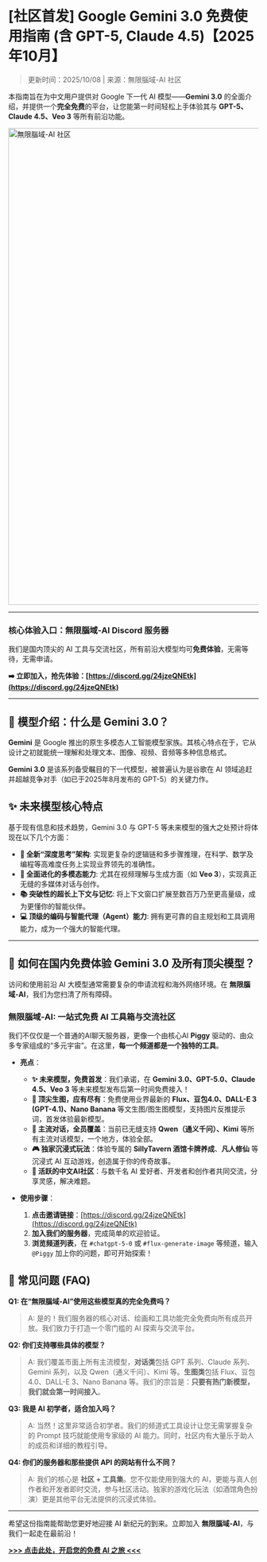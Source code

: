 # [社区首发] Google Gemini 3.0 免费使用指南 (含 GPT-5, Claude 4.5)【2025年10月】

> 更新时间：2025/10/08 | 来源：無限腦域-AI 社区

本指南旨在为中文用户提供对 Google 下一代 AI 模型——**Gemini 3.0** 的全面介绍，并提供一个**完全免费**的平台，让您能第一时间轻松上手体验其与 **GPT-5、Claude 4.5、Veo 3** 等所有前沿功能。

<img width="1920" height="960" alt="無限腦域-AI 社区" src="[https://raw.githubusercontent.com/Freeloop993/Uav/main/image/2b5de524-6846-4b1d-ae6c-e72af992c0f.png](https://github.com/Freeloop993/Uav/blob/main/image/2b5de524-6846-4b1d-ae6c-e72afb992c0f.png?raw=true)" />

---

### **核心体验入口：無限腦域-AI Discord 服务器**

我们是国内顶尖的 AI 工具与交流社区，所有前沿大模型均可**免费体验**，无需等待，无需申请。

**➡️ 立即加入，抢先体验：[https://discord.gg/24jzeQNEtk](https://discord.gg/24jzeQNEtk)**

---

## 📖 模型介绍：什么是 Gemini 3.0？

**Gemini** 是 Google 推出的原生多模态人工智能模型家族。其核心特点在于，它从设计之初就能统一理解和处理文本、图像、视频、音频等多种信息格式。

**Gemini 3.0** 是该系列备受瞩目的下一代模型，被普遍认为是谷歌在 AI 领域追赶并超越竞争对手（如已于2025年8月发布的 GPT-5）的关键力作。

## ✨ 未来模型核心特点

基于现有信息和技术趋势，Gemini 3.0 与 GPT-5 等未来模型的强大之处预计将体现在以下几个方面：

* **🚀 全新“深度思考”架构**: 实现更复杂的逻辑链和多步骤推理，在科学、数学及编程等高难度任务上实现业界领先的准确性。
* **🎨 全面进化的多模态能力**: 尤其在视频理解与生成方面（如 **Veo 3**），实现真正无缝的多媒体对话与创作。
* **📚 突破性的超长上下文与记忆**: 将上下文窗口扩展至数百万乃至更高量级，成为更懂你的智能伙伴。
* **💻 顶级的编码与智能代理（Agent）能力**: 拥有更可靠的自主规划和工具调用能力，成为一个强大的智能代理。

---

## 🚀 如何在国内免费体验 Gemini 3.0 及所有顶尖模型？

访问和使用前沿 AI 大模型通常需要复杂的申请流程和海外网络环境。在 **無限腦域-AI**，我们为您扫清了所有障碍。

### **無限腦域-AI: 一站式免费 AI 工具箱与交流社区**

我们不仅仅是一个普通的AI聊天服务器，更像一个由核心AI **Piggy** 驱动的、由众多专家组成的“多元宇宙”。在这里，**每一个频道都是一个独特的工具**。

* **亮点**：
    * **✨ 未来模型，免费首发**：我们承诺，在 **Gemini 3.0、GPT-5.0、Claude 4.5、Veo 3** 等未来模型发布后第一时间免费接入！
    * **🎨 顶尖生图，应有尽有**：免费使用业界最新的 **Flux、豆包4.0、DALL-E 3 (GPT-4.1)、Nano Banana** 等文生图/图生图模型，支持图片反推提示词，首发体验最新模型。
    * **🤖 主流对话，全员覆盖**：当前已无缝支持 **Qwen（通义千问）、Kimi** 等所有主流对话模型，一个地方，体验全部。
    * **🎮 独家沉浸式玩法**：体验专属的 **SillyTavern 酒馆卡牌养成**、**凡人修仙** 等沉浸式 AI 互动游戏，创造属于你的传奇故事。
    * **💬 活跃的中文AI社区**：与数千名 AI 爱好者、开发者和创作者共同交流，分享灵感，解决难题。

* **使用步骤**：
    1.  **点击邀请链接**：[https://discord.gg/24jzeQNEtk](https://discord.gg/24jzeQNEtk)
    2.  **加入我们的服务器**，完成简单的欢迎验证。
    3.  **浏览频道列表**，在 `#chatgpt-5-0` 或 `#flux-generate-image` 等频道，输入 `@Piggy` 加上你的问题，即可开始探索！

## 🤔 常见问题 (FAQ)

**Q1: 在“無限腦域-AI”使用这些模型真的完全免费吗？**
> A: 是的！我们服务器的核心对话、绘画和工具功能完全免费向所有成员开放。我们致力于打造一个零门槛的 AI 探索与交流平台。

**Q2: 你们支持哪些具体的模型？**
> A: 我们覆盖市面上所有主流模型，**对话类**包括 GPT 系列、Claude 系列、Gemini 系列，以及 Qwen（通义千问）、Kimi 等。**生图类**包括 Flux、豆包4.0、DALL-E 3、Nano Banana 等。我们的宗旨是：**只要有热门新模型，我们就会第一时间接入**。

**Q3: 我是 AI 初学者，适合加入吗？**
> A: 当然！这里非常适合初学者。我们的频道式工具设计让您无需掌握复杂的 Prompt 技巧就能使用专家级的 AI 能力。同时，社区内有大量乐于助人的成员和详细的教程引导。

**Q4: 你们的服务器和那些提供 API 的网站有什么不同？**
> A: 我们的核心是 **社区 + 工具集**。您不仅能使用到强大的 AI，更能与真人创作者和开发者即时交流，参与社区活动。独家的游戏化玩法（如酒馆角色扮演）更是其他平台无法提供的沉浸式体验。

---

希望这份指南能帮助您更好地迎接 AI 新纪元的到来。立即加入 **無限腦域-AI**，与我们一起走在最前沿！

**[>>> 点击此处，开启您的免费 AI 之旅 <<<](https://discord.gg/24jzeQNEtk)**

